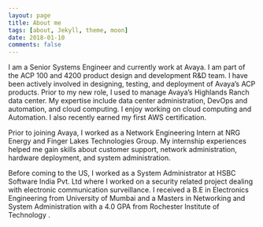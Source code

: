 ```yaml
---
layout: page
title: About me
tags: [about, Jekyll, theme, moon]
date: 2018-01-10
comments: false
---
```

   
I am a Senior Systems Engineer and currently work at Avaya. I am part of the ACP 100 and 4200 product design and development R&D team. I have been actively involved in designing, testing, and deployment of Avaya’s ACP products.
Prior to my new role, I used to manage Avaya’s Highlands Ranch data center. My expertise include data center administration, DevOps and automation, and cloud computing. I enjoy working on cloud computing and Automation. I also recently earned my first AWS certification.

Prior to joining Avaya, I worked as a Network Engineering Intern at NRG Energy and Finger Lakes Technologies Group. My internship experiences helped me gain skills about customer support, network administration, hardware deployment, and system administration.

Before coming to the US, I worked as a System Administrator at HSBC Software India Pvt. Ltd where I worked on a security related project dealing with electronic communication surveillance.
I received a B.E in Electronics Engineering from University of Mumbai and a Masters in Networking and System Administration with a 4.0 GPA from Rochester Institute of Technology .
